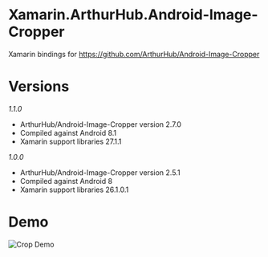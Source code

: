 # Xamarin.ArthurHub.Android-Image-Cropper
Xamarin bindings for https://github.com/ArthurHub/Android-Image-Cropper

# Versions
*1.1.0*
* ArthurHub/Android-Image-Cropper version 2.7.0
* Compiled against Android 8.1
* Xamarin support libraries 27.1.1

*1.0.0*
* ArthurHub/Android-Image-Cropper version 2.5.1
* Compiled against Android 8
* Xamarin support libraries 26.1.0.1

# Demo
![Crop Demo](https://github.com/ian-hamlin/Xamarin.ArthurHub.Android-Image-Cropper/blob/master/cropper_xamarin.gif)
